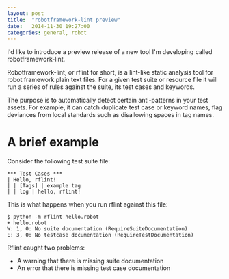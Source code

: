 ```yaml
---
layout: post
title:  "robotframework-lint preview"
date:   2014-11-30 19:27:00
categories: general, robot
---
```


I'd like to introduce a preview release of a new tool I'm developing
called robotframework-lint.  

Robotframework-lint, or rflint for short, is a lint-like static
analysis tool for robot framework plain text files. For a given test
suite or resource file it will run a series of rules against the
suite, its test cases and keywords. 

The purpose is to automatically detect certain anti-patterns in your
test assets. For example, it can catch duplicate test case or keyword
names, flag deviances from local standards such as disallowing spaces
in tag names. 

# A brief example

Consider the following test suite file:

    *** Test Cases ***
    | Hello, rflint!
    | | [Tags] | example tag
    | | log | hello, rflint!

This is what happens when you run rflint against this file:

    $ python -m rflint hello.robot 
    + hello.robot
    W: 1, 0: No suite documentation (RequireSuiteDocumentation)
    E: 3, 0: No testcase documentation (RequireTestDocumentation)

Rflint caught two problems:

  * A warning that there is missing suite documentation
  * An error that there is missing test case documentation
